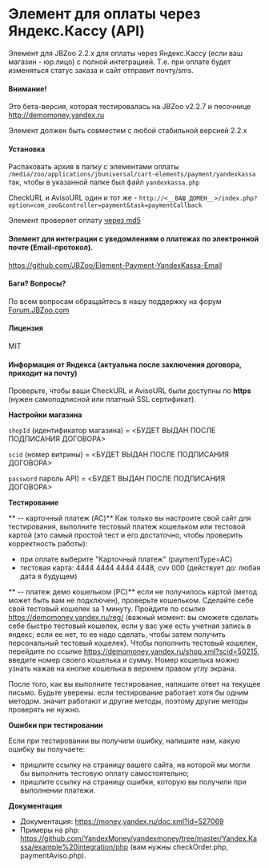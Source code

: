 # Элемент для оплаты через Яндекс.Кассу (API)

Элемент для JBZoo 2.2.x для оплаты через Яндекс.Кассу (если ваш магазин - юр.лицо) с полной интеграцией.
Т.е. при оплате будет изменяться статус заказа и сайт отправит почту/sms.

#### Внимание!
Это бета-версия, которая тестировалась на JBZoo v2.2.7 и песочнице http://demomoney.yandex.ru

Элемент должен быть совместим с любой стабильной версией 2.2.x

#### Установка
Распаковать архив в папку с элементами оплаты `/media/zoo/applications/jbuniversal/cart-elements/payment/yandexkassa`
так, чтобы в указанной папке был файл `yandexkassa.php`

CheckURL и AvisoURL один и тот же - `http://<__ВАШ_ДОМЕН__>/index.php?option=com_zoo&controller=payment&task=paymentCallback`

Элемент проверяет оплату [через md5](https://tech.yandex.ru/money/doc/payment-solution/payment-notifications/payment-notifications-http-docpage/)

#### Элемент для интеграции с уведомлениям о платежах по электронной почте (Email-протокол).
https://github.com/JBZoo/Element-Payment-YandexKassa-Email


#### Баги? Вопросы?
По всем вопросам обращайтесь в нашу поддержку на форум [Forum.JBZoo.com](http://forum.jbzoo.com/)


#### Лицензия
MIT



#### Информация от Яндекса (актуальна после заключения договора, приходит на почту)
Проверьте, чтобы ваши CheckURL и AvisoURL были доступны по **https** (нужен самоподписной или платный SSL сертификат).

**Настройки магазина**

`shopId` (идентификатор магазина) = <БУДЕТ ВЫДАН ПОСЛЕ ПОДПИСАНИЯ ДОГОВОРА>

`scid` (номер витрины) = <БУДЕТ ВЫДАН ПОСЛЕ ПОДПИСАНИЯ ДОГОВОРА>

`password` пароль API) = <БУДЕТ ВЫДАН ПОСЛЕ ПОДПИСАНИЯ ДОГОВОРА>



**Тестирование**

** -- карточный платеж (AC)**
Как только вы настроите свой сайт для тестирования, выполните тестовый платеж кошельком или тестовой картой (это самый простой тест и его достаточно, чтобы проверить корректность работы):
* при оплате выберите "Карточный платеж" (paymentType=AC)
* тестовая карта: 4444 4444 4444 4448, cvv 000 (действует до: любая дата в будущем)


** -- платеж демо кошельком (PC)**
если не получилось картой (метод может быть вам не подключен), проверьте кошельком.
Сделайте себе свой тестовый кошелек за 1 минуту. Пройдите по ссылке https://demomoney.yandex.ru/reg/ (важный момент: вы сможете сделать себе быстро тестовый кошелек, если у вас уже есть учетная запись в яндекс; если ее нет, то ее надо сделать, чтобы затем получить персональный тестовый кошелек). Чтобы пополнить тестовый кошелек, перейдите по ссылке https://demomoney.yandex.ru/shop.xml?scid=50215, введите номер своего кошелька и сумму. Номер кошелька можно узнать нажав на кнопке кошелька в верхнем правом углу экрана.

После того, как вы выполните тестирование, напишите ответ на текущее письмо. Будьте уверены: если тестирование работает хотя бы одним методом. значит работают и другие методы, поэтому другие методы проверять не нужно.


**Ошибки при тестировании**

Если при тестировании вы получили ошибку, напишите нам, какую ошибку вы получаете:
* пришлите ссылку на страницу вашего сайта, на которой мы могли бы выполнить тестовую оплату самостоятельно;
* пришлите ссылку на страницу ошибки, которую вы получили при выполнении платежи.


**Документация**

* Документация: https://money.yandex.ru/doc.xml?id=527069
* Примеры на php: https://github.com/YandexMoney/yandexmoney/tree/master/Yandex.Kassa/example%20integration/php
(вам нужны checkOrder.php, paymentAviso.php).

